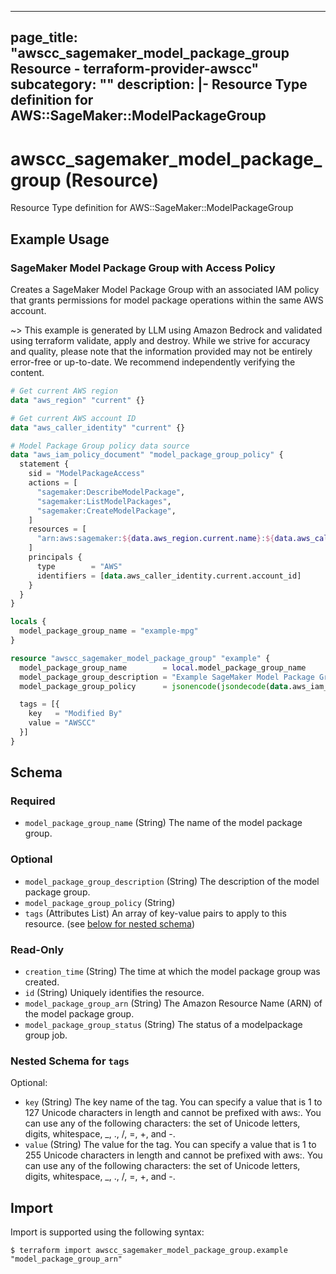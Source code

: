 
---
page_title: "awscc_sagemaker_model_package_group Resource - terraform-provider-awscc"
subcategory: ""
description: |-
  Resource Type definition for AWS::SageMaker::ModelPackageGroup
---

# awscc_sagemaker_model_package_group (Resource)

Resource Type definition for AWS::SageMaker::ModelPackageGroup

## Example Usage

### SageMaker Model Package Group with Access Policy

Creates a SageMaker Model Package Group with an associated IAM policy that grants permissions for model package operations within the same AWS account.

~> This example is generated by LLM using Amazon Bedrock and validated using terraform validate, apply and destroy. While we strive for accuracy and quality, please note that the information provided may not be entirely error-free or up-to-date. We recommend independently verifying the content.

```terraform
# Get current AWS region
data "aws_region" "current" {}

# Get current AWS account ID
data "aws_caller_identity" "current" {}

# Model Package Group policy data source
data "aws_iam_policy_document" "model_package_group_policy" {
  statement {
    sid = "ModelPackageAccess"
    actions = [
      "sagemaker:DescribeModelPackage",
      "sagemaker:ListModelPackages",
      "sagemaker:CreateModelPackage",
    ]
    resources = [
      "arn:aws:sagemaker:${data.aws_region.current.name}:${data.aws_caller_identity.current.account_id}:model-package/${local.model_package_group_name}/*"
    ]
    principals {
      type        = "AWS"
      identifiers = [data.aws_caller_identity.current.account_id]
    }
  }
}

locals {
  model_package_group_name = "example-mpg"
}

resource "awscc_sagemaker_model_package_group" "example" {
  model_package_group_name        = local.model_package_group_name
  model_package_group_description = "Example SageMaker Model Package Group"
  model_package_group_policy      = jsonencode(jsondecode(data.aws_iam_policy_document.model_package_group_policy.json))

  tags = [{
    key   = "Modified By"
    value = "AWSCC"
  }]
}
```

<!-- schema generated by tfplugindocs -->
## Schema

### Required

- `model_package_group_name` (String) The name of the model package group.

### Optional

- `model_package_group_description` (String) The description of the model package group.
- `model_package_group_policy` (String)
- `tags` (Attributes List) An array of key-value pairs to apply to this resource. (see [below for nested schema](#nestedatt--tags))

### Read-Only

- `creation_time` (String) The time at which the model package group was created.
- `id` (String) Uniquely identifies the resource.
- `model_package_group_arn` (String) The Amazon Resource Name (ARN) of the model package group.
- `model_package_group_status` (String) The status of a modelpackage group job.

<a id="nestedatt--tags"></a>
### Nested Schema for `tags`

Optional:

- `key` (String) The key name of the tag. You can specify a value that is 1 to 127 Unicode characters in length and cannot be prefixed with aws:. You can use any of the following characters: the set of Unicode letters, digits, whitespace, _, ., /, =, +, and -.
- `value` (String) The value for the tag. You can specify a value that is 1 to 255 Unicode characters in length and cannot be prefixed with aws:. You can use any of the following characters: the set of Unicode letters, digits, whitespace, _, ., /, =, +, and -.

## Import

Import is supported using the following syntax:

```shell
$ terraform import awscc_sagemaker_model_package_group.example "model_package_group_arn"
```

